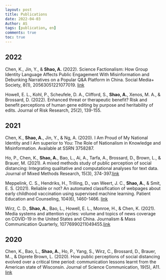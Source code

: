 ```yaml
---
layout: post
title: Publications
date: 2022-04-03
Author: AS 
tags: [publication, en]
comments: true
toc: true
---
```


## 2022  
Chen, K., Jin, Y., & **Shao, A.** (2022). Science Factionalism: How Group Identity Language Affects Public Engagement With Misinformation and Debunking Narratives on a Popular Q&A Platform in China. Social Media+ Society, 8(1), 20563051221077019. [link](https://journals.sagepub.com/doi/pdf/10.1177/20563051221077019/ "2022 paper link1")  


Howell, E. L., Kohl, P., Scheufele, D. A., Clifford, S., **Shao, A.**, Xenos, M. A., & Brossard, D. (2022). Enhanced threat or therapeutic benefit? Risk and benefit perceptions of human gene editing by purpose and heritability of edits. Journal of Risk Research, 25(2), 139-155.  


## 2021  
Chen, K., **Shao, A.**, Jin, Y., & Ng, A. (2020). I Am Proud of My National Identity and I Am superior to You: The Role of Nationalism in Knowledge and Misinformation. Available at SSRN 3758287.


Ho, P., Chen, K., **Shao, A.**, Bao, L., Ai, A., Tarfa, A., Brossard, D., Brown, L., & Brauer, M. (2021). A mixed methods study of public perception of social distancing: Integrating qualitative and computational analyses for text data. Journal of Mixed Methods Research, 15(3), 374-397.[link](https://journals.sagepub.com/doi/pdf/10.1177/15586898211020862/ "2021 paper link3")  


Meppelink, C. S., Hendriks, H., Trilling, D., van Weert, J. C., **Shao, A.**, & Smit, E. S. (2021). Reliable or not? An automated classification of webpages about early childhood vaccination using supervised machine learning. Patient Education and Counseling, 104(6), 1460-1466. [link](https://www.sciencedirect.com/science/article/pii/S0738399120306376/ "2021 paper link2")  


Wirz, C. D., **Shao, A.**, Bao, L., Howell, E. L., Monroe, H., & Chen, K. (2021). Media systems and attention cycles: volume and topics of news coverage on COVID-19 in the United States and China. Journalism & Mass Communication Quarterly, 10776990211049455.[link](https://journals.sagepub.com/doi/pdf/10.1177/10776990211049455/ "2021 paper link4")  




## 2020  
Chen, K., Bao, L., **Shao, A.**, Ho, P., Yang, S., Wirz, C., Brossard, D., Brauer, M.., & Diprete Brown, L. (2020). How public perceptions of social distancing evolved over a critical time period: communication lessons learnt from the American state of Wisconsin. Journal of Science Communication, 19(5), A11. [link](https://jcom.sissa.it/archive/19/05/JCOM_1905_2020_A11/ "2020 paper link")  


